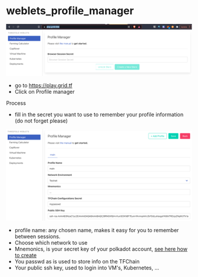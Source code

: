 # weblets_profile_manager

![](img/weblets_profile_mgr.png)

- go to https://play.grid.tf
- Click on Profile manager

Process

- fill in the secret you want to use to remember your profile information (do not forget please)

![](img/profile_manager_2.png)

- profile name: any chosen name, makes it easy for you to remember between sessions.
- Choose which network to use
- Mnemonics, is your secret key of your polkadot account, [see here how to create](tfchain_portal_polkadot_create_account)
- You passwd as is used to store info on the TFChain
- Your public ssh key, used to login into VM's, Kubernetes, ... 



